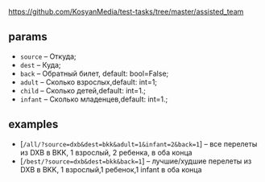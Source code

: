 https://github.com/KosyanMedia/test-tasks/tree/master/assisted_team

## params
- `source` – Откуда;
- `dest` – Куда;
- `back` – Обратный билет, default: bool=False;
- `adult` – Сколько взрослых,default: int=1;
- `child` – Сколько детей,default: int=1.;
- `infant` – Сколько младенцев,default: int=1.;

## examples
- [`/all/?source=dxb&dest=bkk&adult=1&infant=2&back=1`] – все перелеты из DXB в BKK, 1 взрослый, 2 ребенка, в оба конца
- [`/best/?source=dxb&dest=bkk&back=1`] – лучшие/худшие перелеты из DXB в BKK, 1 взрослый,1 ребенок,1 infant в оба конца
